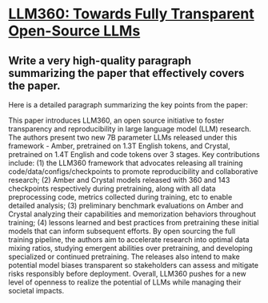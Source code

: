 # [LLM360: Towards Fully Transparent Open-Source LLMs](https://arxiv.org/abs/2312.06550)

## Write a very high-quality paragraph summarizing the paper that effectively covers the paper.

 Here is a detailed paragraph summarizing the key points from the paper:

This paper introduces LLM360, an open source initiative to foster transparency and reproducibility in large language model (LLM) research. The authors present two new 7B parameter LLMs released under this framework - Amber, pretrained on 1.3T English tokens, and Crystal, pretrained on 1.4T English and code tokens over 3 stages. Key contributions include: (1) the LLM360 framework that advocates releasing all training code/data/configs/checkpoints to promote reproducibility and collaborative research; (2) Amber and Crystal models released with 360 and 143 checkpoints respectively during pretraining, along with all data preprocessing code, metrics collected during training, etc to enable detailed analysis; (3) preliminary benchmark evaluations on Amber and Crystal analyzing their capabilities and memorization behaviors throughout training; (4) lessons learned and best practices from pretraining these initial models that can inform subsequent efforts. By open sourcing the full training pipeline, the authors aim to accelerate research into optimal data mixing ratios, studying emergent abilities over pretraining, and developing specialized or continued pretraining. The releases also intend to make potential model biases transparent so stakeholders can assess and mitigate risks responsibly before deployment. Overall, LLM360 pushes for a new level of openness to realize the potential of LLMs while managing their societal impacts.
